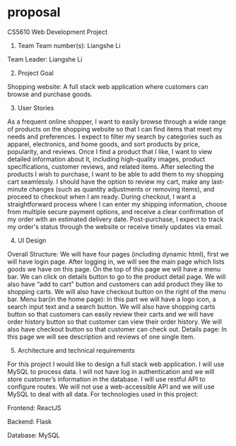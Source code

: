 # proposal
 CS5610 Web Development 
Project
1.	Team
Team number(s): Liangshe Li

Team Leader: Liangshe Li

2.	Project Goal

Shopping website: A full stack web application where customers can browse and purchase goods.

3.	User Stories

As a frequent online shopper, I want to easily browse through a wide range of products on the shopping website so that I can find items that meet my needs and preferences. I expect to filter my search by categories such as apparel, electronics, and home goods, and sort products by price, popularity, and reviews. Once I find a product that I like, I want to view detailed information about it, including high-quality images, product specifications, customer reviews, and related items. After selecting the products I wish to purchase, I want to be able to add them to my shopping cart seamlessly. I should have the option to review my cart, make any last-minute changes (such as quantity adjustments or removing items), and proceed to checkout when I am ready. During checkout, I want a straightforward process where I can enter my shipping information, choose from multiple secure payment options, and receive a clear confirmation of my order with an estimated delivery date. Post-purchase, I expect to track my order's status through the website or receive timely updates via email.

4.	UI Design

Overall Structure: We will have four pages (including dynamic html), first we will have login page. After logging in, we will see the main page which lists goods we have on this page. On the top of this page we will have a menu bar. We can click on details button to go to the product detail page. We will also have “add to cart” button and customers can add product they like to shopping carts. We will also have checkout button on the right of the menu bar.
Menu bar(in the home page): In this part we will have a logo icon, a search input text and a search button. We will also have shopping carts button so that customers can easily review their carts and we will have order history button so that customer can view their order history. We will also have checkout button so that customer can check out.
Details page: In this page we will see description and reviews of one single item.

5.	Architecture and technical requirements

For this project I would like to design a full stack web application. I will use MySQL to process data. I will not have log in authentication and we will store customer’s information in the database. I will use restful API to configure routes. We will not use a web-accessible API and we will use MySQL to deal with all data. For technologies used in this project:

Frontend: ReactJS

Backend: Flask

Database: MySQL 

